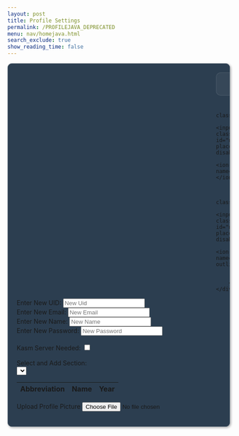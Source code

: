 ```yaml
---
layout: post
title: Profile Settings
permalink: /PROFILEJAVA_DEPRECATED
menu: nav/homejava.html
search_exclude: true
show_reading_time: false
---
```

<style>
    .submit-button {
        width: 100%;
        padding: 1rem;
        color: black;
        border: none;
        border-radius: 10px;
        font-size: 1rem;
        font-weight: 600;
        cursor: pointer;
        transition: all 0.3s ease;
        position: relative;
        padding: 1rem;
    }

    .login-card {
        margin-top: 0;
        /* remove the top margin */
        border: 1px solid rgba(255, 255, 255, 0.5);
        border-radius: 10px;
        padding: 20px;
        box-shadow: 2px 2px 5px rgba(0, 0, 0, 0.3);
        margin-bottom: 20px;
        overflow-x: auto;
        background-color: #2c3e50;
        /* Enable horizontal scrolling */
    }

    .login-card h1 {
        margin-bottom: 20px;
    }

    .signup-card {
        margin-top: 0;
        /* remove the top margin */
        width: 45%;
        border: 1px solid rgba(255, 255, 255, 0.5);
        border-radius: 10px;
        padding: 20px;
        box-shadow: 2px 2px 5px rgba(0, 0, 0, 0.3);
        margin-bottom: 20px;
        overflow-x: auto;
        /* Enable horizontal scrolling */
    }

    .signup-card h1 {
        margin-bottom: 20px;
    }

    .form-group {
        position: relative;
        margin-bottom: 1.5rem;
    }

    .form-group ion-icon {
        position: absolute;
        top: 50%;
        left: 10px;
        /* Adjust based on desired spacing */
        transform: translateY(-50%);
        font-size: 1.5rem;
        /* Adjust the size of the icon */
        color: rgba(255, 255, 255, 0.4);
        pointer-events: none;
        /* Ensure the icon does not interfere with input focus */
    }

    .form-input {
        width: 100%;
        padding: 1rem 1rem 1rem 3rem;
        /* Add left padding to make room for the icon */
        background: rgba(255, 255, 255, 0.05);
        border: 1px solid rgba(255, 255, 255, 0.1);
        border-radius: 10px;
        font-size: 1rem;
        color: white;
        transition: all 0.3s ease;
    }

    .form-input::placeholder {
        color: rgba(255, 255, 255, 0.4);
    }

    .form-input:focus {
        outline: none;
        border-color: rgba(255, 255, 255, 0.3);
        background: rgba(255, 255, 255, 0.1);
        box-shadow: 0 0 0 4px rgba(255, 255, 255, 0.05);
    }

    .form-input:-webkit-autofill,
    .form-input:-webkit-autofill:hover,
    .form-input:-webkit-autofill:focus,
    .form-input:-webkit-autofill:active {
        -webkit-background-clip: text;
        -webkit-text-fill-color: #ffffff;
        transition: background-color 5000s ease-in-out 0s;
        box-shadow: inset 0 0 20px 20px #23232329;

    }

    .glowOnHover {
        border: none;
        outline: none;
        color: #fff;
        background: #1e1e1e;
        cursor: pointer;
        position: relative;
        z-index: 0;
        border-radius: 10px;
    }

    .glowOnHover:before {
        content: '';
        background: linear-gradient(45deg, #ff0000, #ff7300, #fffb00, #48ff00, #00ffd5, #002bff, #7a00ff, #ff00c8, #ff0000);
        position: absolute;
        top: -2px;
        left: -2px;
        background-size: 400%;
        z-index: -1;
        filter: blur(5px);
        width: calc(100% + 4px);
        height: calc(100% + 4px);
        animation: glowing 20s linear infinite;
        opacity: 0;
        transition: opacity .3s ease-in-out;
        border-radius: 10px;
    }

    .glowOnHover:hover:before {
        opacity: 1;
    }

    .glowOnHover:after {
        z-index: -1;
        content: '';
        position: absolute;
        width: 100%;
        height: 100%;
        background: #1e1e1e;
        left: 0;
        top: 0;
        border-radius: 10px;
    }

    @keyframes glowing {
        0% {
            background-position: 0 0;
        }

        50% {
            background-position: 400% 0;
        }

        100% {
            background-position: 0 0;
        }
    }

    .your-profile-container {
        justify-content: center;
        align-items: center;
    }

    .container {
        /* grid stuff */
        display: grid;
        grid-template-columns: max-content auto;
        grid-template-rows: auto;
        gap: 0px 50px;
        grid-auto-flow: row;
        grid-template-areas:
            "profile-pic profile-details";
    }

    .profile-pic {
        grid-area: profile-pic;
    }

    .profile-details {
        grid-area: profile-details;
    }
</style>

<div class="login-card">
    <div class="container">
        <div class="profile-pic">
            <div class="image-container" id="profileImageBox">
                <!-- Profile picture will be displayed here -->
            </div>
        </div>
        <div class="profile-details">
            <form>
                <div class="form-group">
                    <input type="text" class="form-input" id="newUid" placeholder="UID" disabled="disabled">
                    <ion-icon name="id-card-outline"></ion-icon>
                </div>

                <div class="form-group">
                    <input type="text" class="form-input" id="newEmail" placeholder="Email" disabled="disabled">
                    <ion-icon name="mail-outline"></ion-icon>
                </div>

                <div class="form-group">
                    <input type="text" class="form-input" id="newName" placeholder="Name" disabled="disabled">
                    <ion-icon name="person-outline"></ion-icon>
                </div>
            </form>
        </div>
    </div>
</div>

<div class="profile-container">
    <div class="card">
        <form>
            <div>
                <label for="newUid">Enter New UID:</label>
                <input type="text" id="newUid" placeholder="New Uid">
            </div>
            <div>
                <label for="newUid">Enter New Email:</label>
                <input type="text" id="newEmail" placeholder="New Email">
            </div>
            <div>
                <label for="newName">Enter New Name:</label>
                <input type="text" id="newName" placeholder="New Name">
            </div>
            <div>
                <label for="newPassword">Enter New Password:</label>
                <input type="text" id="newPassword" placeholder="New Password">
            </div>
            <br>
            <div>
                <label for="kasmServerNeeded">Kasm Server Needed:
                    <input type="checkbox" id="kasmServerNeeded" onclick="toggleKasmServerNeeded()">
                </label>
            </div>
            <br>
            <div>
                <label for="sectionDropdown">Select and Add Section:</label>
                <div class="icon-container">
                    <select id="sectionDropdown">
                        <!-- Options will be dynamically populated -->
                    </select>
                    <i class="fas fa-plus" onclick="addSection()"></i>
                </div>
            </div>
            <table>
                <thead>
                    <tr>
                        <th>Abbreviation</th>
                        <th>Name</th>
                        <th>Year</th>
                    </tr>
                </thead>
                <tbody id="profileResult">
                    <!-- Table rows will be dynamically populated -->
                </tbody>
            </table>
            <label for="profilePicture" class="file-icon"> Upload Profile Picture <i class="fas fa-upload"></i>
                <!-- Replace this with your desired icon -->
            </label>
            <input type="file" id="profilePicture" accept="image/*" onchange="saveProfilePicture()">
            <div class="image-container" id="profileImageBox">
                <!-- Profile picture will be displayed here -->
            </div>
            <p id="profile-message" style="color: red;"></p>
        </form>
    </div>
</div>
<script type="module" src="https://unpkg.com/ionicons@7.1.0/dist/ionicons/ionicons.esm.js"></script>
<script nomodule src="https://unpkg.com/ionicons@7.1.0/dist/ionicons/ionicons.js"></script>

<script type="module">
    // Import fetchOptions from config.js
    import { javaURI, fetchOptions } from '{{site.baseurl}}/assets/js/api/config.js';
    // Import functions from config.js
    import { putUpdate, postUpdate, deleteData, logoutUserJava } from "{{site.baseurl}}/assets/js/api/profile.js";
    // Function to fetch user profile data
    async function fetchUserProfile() {
        const URL = javaURI + "/api/person/get"; // Endpoint to fetch user profile data
        try {
            const response = await fetch(URL, fetchOptions);
            if (!response.ok) {
                throw new Error(`Failed to fetch user profile: ${response.status}`);
            }
            const profileData = await response.json();

            // Pass the full profile data to display function
            displayUserProfile(profileData);
        } catch (error) {
            console.error('Error fetching user profile:', error.message);
            // Display fallback or error message
            const profileImageBox = document.getElementById('profileImageBox');
            profileImageBox.innerHTML = '<p>Error loading profile picture.</p>';
        }
    }

    function displayUserProfile(profileData) {
        const profileImageBox = document.getElementById('profileImageBox');
        profileImageBox.innerHTML = ''; // Clear existing content

        if (profileData.pfp) {
            const img = document.createElement('img');

            // Construct full URL for the image
            img.src = `${javaURI}${profileData.pfp}`;
            img.alt = 'Profile Picture';
            img.style.width = '150px'; // Example size
            img.style.height = '150px'; // Example size
            img.style.borderRadius = '50%';

            profileImageBox.appendChild(img);
        } else {
            profileImageBox.innerHTML = '<p>No profile picture available.</p>';
        }

        // Example: Update other profile fields

    }
    // Function to save profile picture
    window.saveProfilePicture = async function () {
        const fileInput = document.getElementById('profilePicture');
        const file = fileInput.files[0];
        if (file) {
            const reader = new FileReader();
            reader.onload = function () {
                const profileImageBox = document.getElementById('profileImageBox');
                profileImageBox.innerHTML = `<img src="${reader.result}" alt="Profile Picture">`;
            };
            reader.readAsDataURL(file);
        }
        if (!file) return;
        try {
            const base64String = await convertToBase64(file);
            await sendProfilePicture(base64String);
            console.log('Profile picture uploaded successfully!');
        } catch (error) {
            console.error('Error uploading profile picture:', error.message);
            // Handle error display or fallback mechanism
        }
    }
    // Function to convert file to base64
    async function convertToBase64(file) {
        return new Promise((resolve, reject) => {
            const reader = new FileReader();
            reader.onload = () => resolve(reader.result.split[','](1)); // Remove the prefix part of the result
            reader.onerror = error => reject(error);
            reader.readAsDataURL(file);
        });
    }
    // Function to send profile picture to server
    async function sendProfilePicture(base64String) {
        const URL = javaURI + "/api/person/update"; // Adjust endpoint as needed
        // Create options object for PUT request
        const options = {
            URL,
            body: { pfp: base64String },
            message: 'profile-message', // Adjust the message area as needed
            callback: () => {
                console.log('Profile picture uploaded successfully!');
                // Handle success response as needed
            }
        };
        try {
            await postUpdate(options);
        } catch (error) {
            console.error('Error uploading profile picture:', error.message);
        }
    }
    // Function to update UI with new UID and change placeholder
    window.updateEmailField = function (newEmail) {
        const emailInput = document.getElementById('newEmail');
        emailInput.value = newEmail;
        emailInput.placeholder = newEmail;
    }
    window.updateUidField = function (newEmail) {
        const uidInput = document.getElementById('newUid');
        uidInput.value = newUid;
        uidInput.placeholder = newUid;
    }
    // Function to update UI with new Name and change placeholder
    window.updateNameField = function (newName) {
        const nameInput = document.getElementById('newName');
        nameInput.value = newName;
        nameInput.placeholder = newName;
    }
    // Function to change UID
    window.changeEmail = async function (email) {
        if (email) {
            const URL = javaURI + "/api/person/update"; // Adjusted endpoint
            const options = {
                URL,
                body: { email },// Adjust the message area as needed
                callback: () => {
                    console.log('Email updated successfully!');
                    window.updateEmailField(email);
                }
            };
            try {
                await postUpdate(options);
            } catch (error) {
                console.error('Error updating Email:', error.message);
            }
        }
    }
    window.changeUid = async function (uid) {
        if (uid) {
            const URL = javaURI + "/api/person/update"; // Adjusted endpoint
            const options = {
                URL,
                body: { uid },// Adjust the message area as needed
                callback: () => {
                    alert("You updated your uid, so you will automatically be logged out. Be sure to remember your new github id to log in!");
                    console.log('Uid updated successfully!');
                    window.updateUidField(uid);
                }
            };
            try {
                await postUpdate(options);
                await logoutUserJava();
                window.location.href = '/portfolio_2025/toolkit-login'
            } catch (error) {
                console.error('Error updating  UId:', error.message);
            }
        }
    }
    window.changePassword = async function (password) {
        if (password) {
            const URL = javaURI + "/api/person/update"; // Adjusted endpoint
            const options = {
                URL,
                body: { password }, // Adjust the message area as needed
                callback: () => {
                    console.log('Password updated successfully!');
                    window.location.href = '/portfolio_2025/toolkit-login'

                }
            };
            try {
                alert("You updated your password, so you will automatically be logged out. Be sure to remember your password!");
                await postUpdate(options);
                await logoutUserJava();
            } catch (error) {
                console.error('Error updating password:', error.message);
            }
        }
    }
    // Function to change Name
    window.changeName = async function (name) {
        if (name) {
            const URL = javaURI + "/api/person/update";
            const options = {
                URL,
                body: { name },
                callback: () => {
                    console.log('Name updated successfully!');
                    window.updateNameField(name);
                }
            };
            try {
                await postUpdate(options);
            } catch (error) {
                console.error('Error updating Name:', error.message);
            }
        }
    }
    // Event listener to trigger updateUid function when UID field is changed
    document.getElementById('newEmail').addEventListener('change', function () {
        const email = this.value;
        window.changeEmail(email);
    });
    document.getElementById('newUid').addEventListener('change', function () {
        const uid = this.value;
        window.changeUid(uid);
    });
    // Event listener to trigger updateName function when Name field is changed
    document.getElementById('newName').addEventListener('change', function () {
        const name = this.value;
        window.changeName(name);
    });
    document.getElementById('newPassword').addEventListener('change', function () {
        const password = this.value;
        window.changePassword(password);
    });
    window.fetchKasmServerNeeded = async function () {
        const URL = javaURI + "/api/person/get"; // Adjusted endpoint
        try {
            const response = await fetch(URL, fetchOptions);
            if (!response.ok) {
                throw new Error(`Failed to fetch kasm_server_needed: ${response.status}`);
            }
            const userData = await response.json();
            const kasmServerNeeded = userData.kasmServerNeeded
            // Update checkbox state based on fetched value
            const checkbox = document.getElementById('kasmServerNeeded');
            checkbox.checked = kasmServerNeeded;
        } catch (error) {
            console.error('Error fetching kasm_server_needed:', error.message);
            // Handle error display or fallback mechanism
        }
    };
    // Function to toggle kasm_server_needed attribute on checkbox change
    window.toggleKasmServerNeeded = async function () {
        const checkbox = document.getElementById('kasmServerNeeded');
        const newKasmServerNeeded = checkbox.checked;
        const URL = javaURI + "/api/person/update"; // Adjusted endpoint
        const options = {
            URL,
            body: { kasmServerNeeded: newKasmServerNeeded },
            callback: () => {
                console.log('Kasm Server Needed updated successfully!');
            }
        };
        try {
            await postUpdate(options);
        } catch (error) {
            console.error('Error updating kasm_server_needed:', error.message);
        }
    }
    window.fetchEmail = async function () {
        const URL = javaURI + "/api/person/get"; // Adjusted endpoint
        try {
            const response = await fetch(URL, fetchOptions);
            if (!response.ok) {
                throw new Error(`Failed to fetch UID: ${response.status}`);
            }
            const data = await response.json();
            return data.email;
        } catch (error) {
            console.error('Error fetching UID:', error.message);
            return null;
        }
    };
    // Function to fetch Name from backend
    window.fetchName = async function () {
        const URL = javaURI + "/api/person/get"; // Adjusted endpoint
        try {
            const response = await fetch(URL, fetchOptions);
            if (!response.ok) {
                throw new Error(`Failed to fetch Name: ${response.status}`);
            }
            const data = await response.json();
            return data.name;
        } catch (error) {
            console.error('Error fetching Name:', error.message);
            return null;
        }
    };

    window.fetchUid = async function () {
        const URL = javaURI + "/api/person/get"; // Adjusted endpoint
        try {
            const response = await fetch(URL, fetchOptions);
            if (!response.ok) {
                throw new Error(`Failed to fetch Name: ${response.status}`);
            }
            const data = await response.json();
            return data.uid;
        } catch (error) {
            console.error('Error fetching Name:', error.message);
            return null;
        }
    };

    // Function to set placeholders for email and Name
    window.setPlaceholders = async function () {
        const emailInput = document.getElementById('newEmail');
        const nameInput = document.getElementById('newName');
        const uidInput = document.getElementById('newUid');
        try {
            const email = await window.fetchEmail();
            const name = await window.fetchName();
            const uid = await window.fetchUid();
            if (uid !== null) {
                uidInput.placeholder = uid;
            }
            if (email !== null) {
                emailInput.placeholder = email;
            }
            if (name !== null) {
                nameInput.placeholder = name;
            }
        } catch (error) {
            console.error('Error setting placeholders:', error.message);
        }
    };
    // Call fetchPredefinedSections and initializeProfileSetup when DOM content is loaded
    document.addEventListener('DOMContentLoaded', async function () {
        try {
            await fetchUserProfile(); // Fetch user profile data
            await fetchKasmServerNeeded();
            await setPlaceholders();
        } catch (error) {
            console.error('Initialization error:', error.message);
            // Handle initialization error gracefully
        }
    });
</script>
